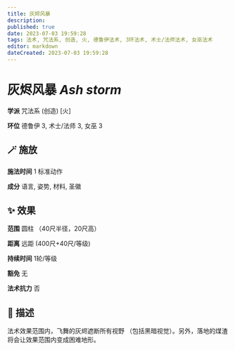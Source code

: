 ```yaml
---
title: 灰烬风暴
description: 
published: true
date: 2023-07-03 19:59:28
tags: 法术, 咒法系, 创造, 火, 德鲁伊法术, 3环法术, 术士/法师法术, 女巫法术
editor: markdown
dateCreated: 2023-07-03 19:59:28
---
```


# **灰烬风暴** *Ash storm*

**学派** 咒法系 (创造) \[火\] 

**环位** 德鲁伊 3, 术士/法师 3, 女巫 3

## 🪄 施放

**施法时间** 1 标准动作

**成分** 语言, 姿势, 材料, 圣徽

## ✨ 效果  

**范围** 圆柱 （40尺半径，20尺高）

**距离** 远距 (400尺+40尺/等级)  

**持续时间** 1轮/等级 

**豁免** 无

**法术抗力** 否

## 📖 描述

法术效果范围内，飞舞的灰烬遮断所有视野 （包括黑暗视觉）。另外，落地的煤渣将会让效果范围内变成困难地形。
    